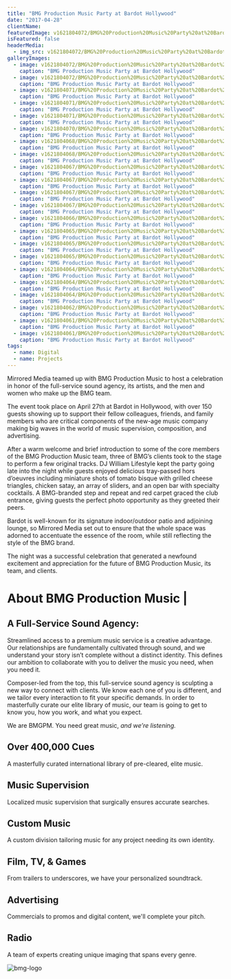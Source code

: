 ```yaml
---
title: "BMG Production Music Party at Bardot Hollywood"
date: "2017-04-28"
clientName: 
featuredImage: v1621804072/BMG%20Production%20Music%20Party%20at%20Bardot%20Hollywood/A6A5504_eavstm.jpg
isFeatured: false
headerMedia:
  - img_src: v1621804072/BMG%20Production%20Music%20Party%20at%20Bardot%20Hollywood/A6A5504_eavstm.jpg
galleryImages:
  - image: v1621804072/BMG%20Production%20Music%20Party%20at%20Bardot%20Hollywood/A6A5541_g3wyux.jpg
    caption: "BMG Production Music Party at Bardot Hollywood"
  - image: v1621804072/BMG%20Production%20Music%20Party%20at%20Bardot%20Hollywood/A6A5535_iycnxb.jpg
    caption: "BMG Production Music Party at Bardot Hollywood"
  - image: v1621804071/BMG%20Production%20Music%20Party%20at%20Bardot%20Hollywood/A6A5511_skg3cs.jpg
    caption: "BMG Production Music Party at Bardot Hollywood"
  - image: v1621804071/BMG%20Production%20Music%20Party%20at%20Bardot%20Hollywood/A6A5548_vae9xi.jpg
    caption: "BMG Production Music Party at Bardot Hollywood"
  - image: v1621804071/BMG%20Production%20Music%20Party%20at%20Bardot%20Hollywood/A6A5546_a8psqv.jpg
    caption: "BMG Production Music Party at Bardot Hollywood"
  - image: v1621804070/BMG%20Production%20Music%20Party%20at%20Bardot%20Hollywood/A6A5550_bopdjp.jpg
    caption: "BMG Production Music Party at Bardot Hollywood"
  - image: v1621804068/BMG%20Production%20Music%20Party%20at%20Bardot%20Hollywood/A6A5560_k8hwsj.jpg
    caption: "BMG Production Music Party at Bardot Hollywood"
  - image: v1621804068/BMG%20Production%20Music%20Party%20at%20Bardot%20Hollywood/A6A5560_k8hwsj.jpg
    caption: "BMG Production Music Party at Bardot Hollywood"
  - image: v1621804067/BMG%20Production%20Music%20Party%20at%20Bardot%20Hollywood/A6A5563_pdsq29.jpg
    caption: "BMG Production Music Party at Bardot Hollywood"
  - image: v1621804067/BMG%20Production%20Music%20Party%20at%20Bardot%20Hollywood/A6A5582_m6f7ap.jpg
    caption: "BMG Production Music Party at Bardot Hollywood"
  - image: v1621804067/BMG%20Production%20Music%20Party%20at%20Bardot%20Hollywood/A6A5567_zoglnm.jpg
    caption: "BMG Production Music Party at Bardot Hollywood"
  - image: v1621804067/BMG%20Production%20Music%20Party%20at%20Bardot%20Hollywood/A6A5605_tylflo.jpg
    caption: "BMG Production Music Party at Bardot Hollywood"
  - image: v1621804066/BMG%20Production%20Music%20Party%20at%20Bardot%20Hollywood/A6A5615_gfndys.jpg
    caption: "BMG Production Music Party at Bardot Hollywood"
  - image: v1621804065/BMG%20Production%20Music%20Party%20at%20Bardot%20Hollywood/A6A5666_x52d96.jpg
    caption: "BMG Production Music Party at Bardot Hollywood"
  - image: v1621804065/BMG%20Production%20Music%20Party%20at%20Bardot%20Hollywood/A6A5666_x52d96.jpg
    caption: "BMG Production Music Party at Bardot Hollywood"
  - image: v1621804065/BMG%20Production%20Music%20Party%20at%20Bardot%20Hollywood/A6A5636_bq3log.jpg
    caption: "BMG Production Music Party at Bardot Hollywood"
  - image: v1621804064/BMG%20Production%20Music%20Party%20at%20Bardot%20Hollywood/A6A5708_fcewrc.jpg
    caption: "BMG Production Music Party at Bardot Hollywood"
  - image: v1621804064/BMG%20Production%20Music%20Party%20at%20Bardot%20Hollywood/A6A5766_mk6xwj.jpg
    caption: "BMG Production Music Party at Bardot Hollywood"
  - image: v1621804064/BMG%20Production%20Music%20Party%20at%20Bardot%20Hollywood/A6A5766_mk6xwj.jpg
    caption: "BMG Production Music Party at Bardot Hollywood"
  - image: v1621804062/BMG%20Production%20Music%20Party%20at%20Bardot%20Hollywood/A6A5983_piygw0.jpg
    caption: "BMG Production Music Party at Bardot Hollywood"
  - image: v1621804061/BMG%20Production%20Music%20Party%20at%20Bardot%20Hollywood/A6A5997_acogpz.jpg
    caption: "BMG Production Music Party at Bardot Hollywood"
  - image: v1621804061/BMG%20Production%20Music%20Party%20at%20Bardot%20Hollywood/bmg-logo_svsbly.jpg
    caption: "BMG Production Music Party at Bardot Hollywood"
tags:
  - name: Digital
  - name: Projects
---
```



Mirrored Media teamed up with BMG Production Music to host a celebration in honor of the full-service sound agency, its artists, and the men and women who make up the BMG team.

The event took place on April 27th at Bardot in Hollywood, with over 150 guests showing up to support their fellow colleagues, friends, and family members who are critical components of the new-age music company making big waves in the world of music supervision, composition, and advertising.

After a warm welcome and brief introduction to some of the core members of the BMG Production Music team, three of BMG’s clients took to the stage to perform a few original tracks. DJ William Lifestyle kept the party going late into the night while guests enjoyed delicious tray-passed hors d’oeuvres including miniature shots of tomato bisque with grilled cheese triangles, chicken satay, an array of sliders, and an open bar with specialty cocktails. A BMG-branded step and repeat and red carpet graced the club entrance, giving guests the perfect photo opportunity as they greeted their peers.

Bardot is well-known for its signature indoor/outdoor patio and adjoining lounge, so Mirrored Media set out to ensure that the whole space was adorned to accentuate the essence of the room, while still reflecting the style of the BMG brand.

The night was a successful celebration that generated a newfound excitement and appreciation for the future of BMG Production Music, its team, and clients.

# About BMG Production Music |

## A Full-Service Sound Agency:

Streamlined access to a premium music service is a creative advantage. Our relationships are fundamentally cultivated through sound, and we understand your story isn’t complete without a distinct identity. This defines our ambition to collaborate with you to deliver the music you need, when you need it.

Composer-led from the top, this full-service sound agency is sculpting a new way to connect with clients. We know each one of you is different, and we tailor every interaction to fit your specific demands. In order to masterfully curate our elite library of music, our team is going to get to know you, how you work, and what you expect.

We are BMGPM. You need great music, _and we’re listening._

## Over 400,000 Cues

A masterfully curated international library of pre-cleared, elite music.

## Music Supervision

Localized music supervision that surgically ensures accurate searches.

## Custom Music

A custom division tailoring music for any project needing its own identity.

## Film, TV, & Games

From trailers to underscores, we have your personalized soundtrack.

## Advertising

Commercials to promos and digital content, we'll complete your pitch.

## Radio

A team of experts creating unique imaging that spans every genre.

![bmg-logo](http://www.mirroredmedia.com/wp-content/uploads/2017/05/bmg-logo.jpg)
